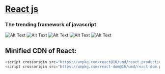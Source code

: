 # [React js](https://reactjs.org/)
### The trending framework of javascript
![Alt Text](https://img.shields.io/badge/React.js-16.3.1-9cf)
![Alt Text](https://img.shields.io/badge/HTML-5-brightgreen)
![Alt Text](https://img.shields.io/badge/CSS-3-red)
![Alt Text](https://img.shields.io/badge/JavaScript-5.1-yellowgreen)
![Alt Text](https://img.shields.io/badge/jQuery-3.5.1-yellow)<br/>

## Minified CDN of React:
```js
<script crossorigin src="https://unpkg.com/react@16/umd/react.production.min.js"></script>
<script crossorigin src="https://unpkg.com/react-dom@16/umd/react-dom.production.min.js"></script>
```
